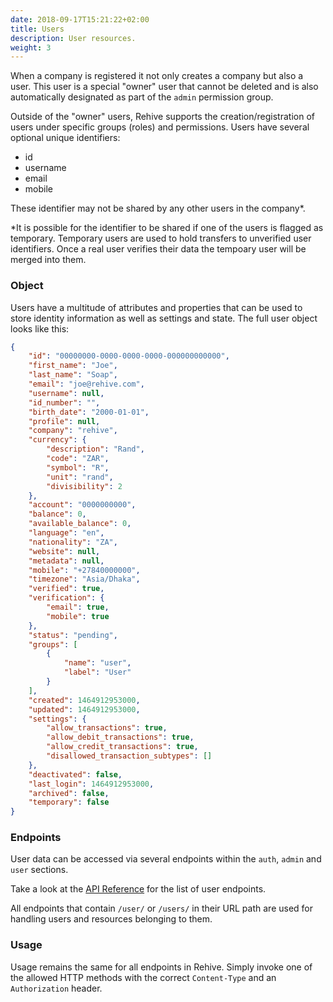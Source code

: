 ```yaml
---
date: 2018-09-17T15:21:22+02:00
title: Users
description: User resources.
weight: 3
---
```


When a company is registered it not only creates a company but also a user. This user is a special "owner" user that cannot be deleted and is also automatically designated as part of the `admin` permission group.

Outside of the "owner" users, Rehive supports the creation/registration of users under specific groups (roles) and permissions. Users have several optional unique identifiers:

- id
- username
- email
- mobile

These identifier may not be shared by any other users in the company&ast;.

<aside class="notice">
    &ast;It is possible for the identifier to be shared if one of the users is flagged as temporary. Temporary users are used to hold transfers to unverified user identifiers. Once a real user verifies their data the tempoary user will be merged into them.
</aside>


### Object

Users have a multitude of attributes and properties that can be used to store identity information as well as settings and state. The full user object looks like this:

```json
{
    "id": "00000000-0000-0000-0000-000000000000",
    "first_name": "Joe",
    "last_name": "Soap",
    "email": "joe@rehive.com",
    "username": null,
    "id_number": "",
    "birth_date": "2000-01-01",
    "profile": null,
    "company": "rehive",
    "currency": {
        "description": "Rand",
        "code": "ZAR",
        "symbol": "R",
        "unit": "rand",
        "divisibility": 2
    },
    "account": "0000000000",
    "balance": 0,
    "available_balance": 0,
    "language": "en",
    "nationality": "ZA",
    "website": null,
    "metadata": null,
    "mobile": "+27840000000",
    "timezone": "Asia/Dhaka",
    "verified": true,
    "verification": {
        "email": true,
        "mobile": true
    },
    "status": "pending",
    "groups": [
        {
            "name": "user",
            "label": "User"
        }
    ],
    "created": 1464912953000,
    "updated": 1464912953000,
    "settings": {
        "allow_transactions": true,
        "allow_debit_transactions": true,
        "allow_credit_transactions": true,
        "disallowed_transaction_subtypes": []
    },
    "deactivated": false,
    "last_login": 1464912953000,
    "archived": false,
    "temporary": false
}
```

### Endpoints

User data can be accessed via several endpoints within the `auth`, `admin` and `user` sections.

Take a look at the [API Reference](https://api.rehive.com/redoc/) for the list of user endpoints.

All endpoints that contain `/user/` or `/users/` in their URL path are used for handling users and resources belonging to them.

### Usage

Usage remains the same for all endpoints in Rehive. Simply invoke one of the allowed HTTP methods with the correct `Content-Type` and an `Authorization` header.

